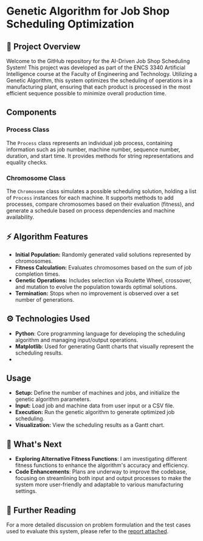 # Genetic Algorithm for Job Shop Scheduling Optimization

## 🌟 Project Overview

Welcome to the GitHub repository for the AI-Driven Job Shop Scheduling System! This project was developed as part of the ENCS 3340 Artificial Intelligence course at the Faculty of Engineering and Technology. Utilizing a Genetic Algorithm, this system optimizes the scheduling of operations in a manufacturing plant, ensuring that each product is processed in the most efficient sequence possible to minimize overall production time.


## Components

### Process Class
The `Process` class represents an individual job process, containing information such as job number, machine number, sequence number, duration, and start time. It provides methods for string representations and equality checks.

### Chromosome Class
The `Chromosome` class simulates a possible scheduling solution, holding a list of `Process` instances for each machine. It supports methods to add processes, compare chromosomes based on their evaluation (fitness), and generate a schedule based on process dependencies and machine availability.

## ⚡ Algorithm Features
- **Initial Population:** Randomly generated valid solutions represented by chromosomes.
- **Fitness Calculation:** Evaluates chromosomes based on the sum of job completion times.
- **Genetic Operations:** Includes selection via Roulette Wheel, crossover, and mutation to evolve the population towards optimal solutions.
- **Termination:** Stops when no improvement is observed over a set number of generations.

## ⚙️ Technologies Used
- **Python**: Core programming language for developing the scheduling algorithm and managing input/output operations.
- **Matplotlib**: Used for generating Gantt charts that visually represent the scheduling results.
- 

## Usage
- **Setup:** Define the number of machines and jobs, and initialize the genetic algorithm parameters.
- **Input:** Load job and machine data from user input or a CSV file.
- **Execution:** Run the genetic algorithm to generate optimized job scheduling.
- **Visualization:** View the scheduling results as a Gantt chart.


## 🌱 What's Next

- **Exploring Alternative Fitness Functions**: I am investigating different fitness functions to enhance the algorithm's accuracy and efficiency.
- **Code Enhancements**: Plans are underway to improve the codebase, focusing on streamlining both input and output processes to make the system more user-friendly and adaptable to various manufacturing settings.

## 📖 Further Reading

For a more detailed discussion on problem formulation and the test cases used to evaluate this system, please refer to the [report attached](https://github.com/SarahYousefH/AI-Job-Scheduling-Program/blob/b0fb34a4b63c022411e951cd7f269172323c6343/Report_AI_Project.pdf).


